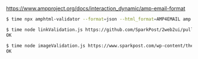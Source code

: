 
https://www.ampproject.org/docs/interaction_dynamic/amp-email-format

```bash
$ time npx amphtml-validator --format=json --html_format=AMP4EMAIL amp.html | jq
```

```bash
$ time node linkValidation.js https://github.com/SparkPost/2web2ui/pull/824/files/6eaee8e7b53e705968afc7901b8c3311687682aa..3e31ea72c2edff7a6021000916c65cf4eb737e3d
OK
```

```bash
$ time node imageValidation.js https://www.sparkpost.com/wp-content/themes/jolteon/images/sparkpost-logo-standard.png
OK
```
